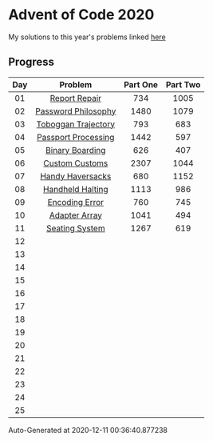 # Advent of Code 2020

My solutions to this year's problems linked [here](https://adventofcode.com/2020)

## Progress

Day | Problem                                                         | Part One | Part Two | 
:-: | :-------------------------------------------------------------: | :------: | :------: | 
01  | [Report Repair](https://adventofcode.com/2020/day/1)            | 734      | 1005     | 
02  | [Password Philosophy](https://adventofcode.com/2020/day/2)      | 1480     | 1079     | 
03  | [Toboggan Trajectory](https://adventofcode.com/2020/day/3)      | 793      | 683      | 
04  | [Passport Processing](https://adventofcode.com/2020/day/4)      | 1442     | 597      | 
05  | [Binary Boarding](https://adventofcode.com/2020/day/5)          | 626      | 407      | 
06  | [Custom Customs](https://adventofcode.com/2020/day/6)           | 2307     | 1044     | 
07  | [Handy Haversacks](https://adventofcode.com/2020/day/7)         | 680      | 1152     | 
08  | [Handheld Halting](https://adventofcode.com/2020/day/8)         | 1113     | 986      | 
09  | [Encoding Error](https://adventofcode.com/2020/day/9)           | 760      | 745      | 
10  | [Adapter Array](https://adventofcode.com/2020/day/10)           | 1041     | 494      | 
11  | [Seating System](https://adventofcode.com/2020/day/11)          | 1267     | 619      | 
12  | [](https://adventofcode.com/2020/day/12)                        |          |          | 
13  | [](https://adventofcode.com/2020/day/13)                        |          |          | 
14  | [](https://adventofcode.com/2020/day/14)                        |          |          | 
15  | [](https://adventofcode.com/2020/day/15)                        |          |          | 
16  | [](https://adventofcode.com/2020/day/16)                        |          |          | 
17  | [](https://adventofcode.com/2020/day/17)                        |          |          | 
18  | [](https://adventofcode.com/2020/day/18)                        |          |          | 
19  | [](https://adventofcode.com/2020/day/19)                        |          |          | 
20  | [](https://adventofcode.com/2020/day/20)                        |          |          | 
21  | [](https://adventofcode.com/2020/day/21)                        |          |          | 
22  | [](https://adventofcode.com/2020/day/22)                        |          |          | 
23  | [](https://adventofcode.com/2020/day/23)                        |          |          | 
24  | [](https://adventofcode.com/2020/day/24)                        |          |          | 
25  | [](https://adventofcode.com/2020/day/25)                        |          |          | 


Auto-Generated at 2020-12-11 00:36:40.877238